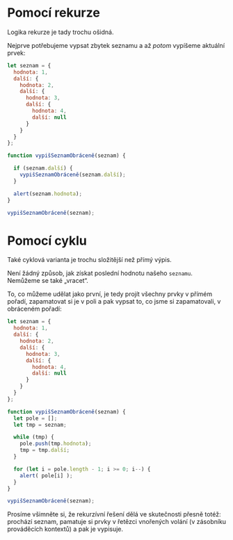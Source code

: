# Pomocí rekurze

Logika rekurze je tady trochu ošidná.

Nejprve potřebujeme vypsat zbytek seznamu a až *potom* vypíšeme aktuální prvek:

```js run
let seznam = {
  hodnota: 1,
  další: {
    hodnota: 2,
    další: {
      hodnota: 3,
      další: {
        hodnota: 4,
        další: null
      }
    }
  }
};

function vypišSeznamObráceně(seznam) {

  if (seznam.další) {
    vypišSeznamObráceně(seznam.další);
  }

  alert(seznam.hodnota);
}

vypišSeznamObráceně(seznam);
```

# Pomocí cyklu

Také cyklová varianta je trochu složitější než přímý výpis.

Není žádný způsob, jak získat poslední hodnotu našeho `seznamu`. Nemůžeme se také „vracet“.

To, co můžeme udělat jako první, je tedy projít všechny prvky v přímém pořadí, zapamatovat si je v poli a pak vypsat to, co jsme si zapamatovali, v obráceném pořadí:

```js run
let seznam = {
  hodnota: 1,
  další: {
    hodnota: 2,
    další: {
      hodnota: 3,
      další: {
        hodnota: 4,
        další: null
      }
    }
  }
};

function vypišSeznamObráceně(seznam) {
  let pole = [];
  let tmp = seznam;

  while (tmp) {
    pole.push(tmp.hodnota);
    tmp = tmp.další;
  }

  for (let i = pole.length - 1; i >= 0; i--) {
    alert( pole[i] );
  }
}

vypišSeznamObráceně(seznam);
```

Prosíme všimněte si, že rekurzívní řešení dělá ve skutečnosti přesně totéž: prochází seznam, pamatuje si prvky v řetězci vnořených volání (v zásobníku prováděcích kontextů) a pak je vypisuje.
